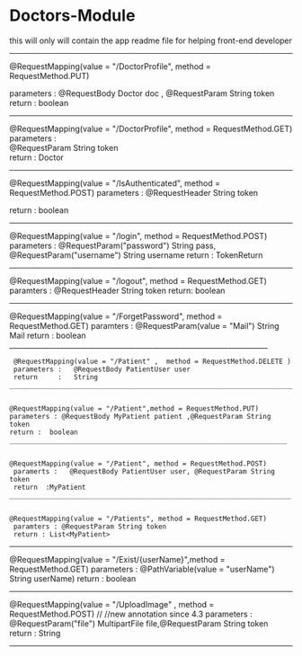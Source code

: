 # Doctors-Module
this will only will contain the app readme file for helping front-end developer

_______________________________________________________________________
@RequestMapping(value = "/DoctorProfile", method = RequestMethod.PUT)

parameters : 
    @RequestBody Doctor doc , @RequestParam String token
return : 
   boolean 
______________________________________________________________________
 @RequestMapping(value = "/DoctorProfile", method = RequestMethod.GET)
 parameters :           
           @RequestParam String token  
 return : 
     Doctor
_______________________________________________________________________
@RequestMapping(value = "/IsAuthenticated", method = RequestMethod.POST)
  parameters : 
      @RequestHeader String token 
  
  return :
     boolean 
_____________________________________________________________________

@RequestMapping(value = "/login", method = RequestMethod.POST)
   parameters :
          @RequestParam("password") String pass, 
          @RequestParam("username") String username 
    return :
    TokenReturn
 ____________________________________________________________________
 @RequestMapping(value = "/logout", method = RequestMethod.GET)
     paramters :
          @RequestHeader String token
     return: 
          boolean
  _________________________________________________________________
    
   @RequestMapping(value = "/ForgetPassword", method = RequestMethod.GET)
    paramters :
            @RequestParam(value = "Mail") String Mail
    return :
             boolean
     ________________________________________________________________________
     
     
     @RequestMapping(value = "/Patient" ,  method = RequestMethod.DELETE )
     parameters :   @RequestBody PatientUser user 
     return     :   String
    _________________________________________________________________________
    
    
    @RequestMapping(value = "/Patient",method = RequestMethod.PUT)
    parameters : @RequestBody MyPatient patient ,@RequestParam String token 
    return :  boolean
    _____________________________________________________________________
    
    
    @RequestMapping(value = "/Patient", method = RequestMethod.POST)
     paramerts :   @RequestBody PatientUser user, @RequestParam String token 
     return  :MyPatient
    ______________________________________________________________________
    
    
    @RequestMapping(value = "/Patients", method = RequestMethod.GET)
     paramters : @RequestParam String token 
     return : List<MyPatient>
  ______________________________________________________________________
  
  
  @RequestMapping(value = "/Exist/{userName}",method = RequestMethod.GET)
   parameters : @PathVariable(value = "userName") String userName)
   return : boolean 
  _____________________________________________________________________
  
  
  @RequestMapping(value = "/UploadImage" , method = RequestMethod.POST) // //new annotation since 4.3
     parameters : @RequestParam("file") MultipartFile file,@RequestParam String token
     return :             String
  _____________________________________________________________
